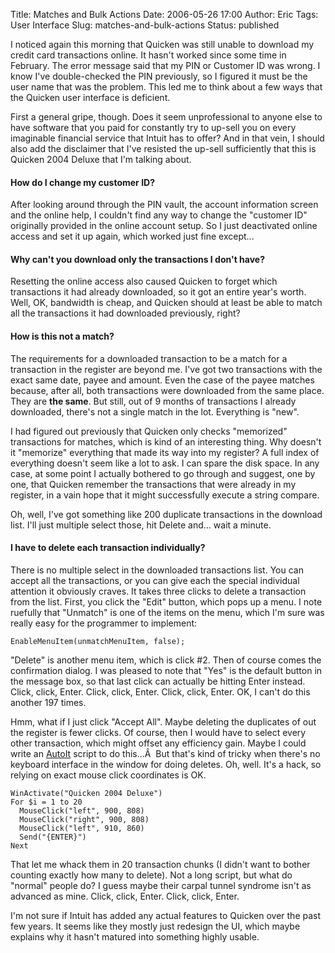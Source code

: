 Title: Matches and Bulk Actions
Date: 2006-05-26 17:00
Author: Eric
Tags: User Interface
Slug: matches-and-bulk-actions
Status: published

I noticed again this morning that Quicken was still unable to download
my credit card transactions online. It hasn't worked since some time in
February. The error message said that my PIN or Customer ID was wrong. I
know I've double-checked the PIN previously, so I figured it must be the
user name that was the problem. This led me to think about a few ways
that the Quicken user interface is deficient.<!--more-->

First a general gripe, though. Does it seem unprofessional to anyone
else to have software that you paid for constantly try to up-sell you on
every imaginable financial service that Intuit has to offer? And in that
vein, I should also add the disclaimer that I've resisted the up-sell
sufficiently that this is Quicken 2004 Deluxe that I'm talking about.

#### How do I change my customer ID?

After looking around through the PIN vault, the account information
screen and the online help, I couldn't find any way to change the
"customer ID" originally provided in the online account setup. So I just
deactivated online access and set it up again, which worked just fine
except...

#### Why can't you download only the transactions I don't have?

Resetting the online access also caused Quicken to forget which
transactions it had already downloaded, so it got an entire year's
worth. Well, OK, bandwidth is cheap, and Quicken should at least be able
to match all the transactions it had downloaded previously, right?

#### How is this not a match?

The requirements for a downloaded transaction to be a match for a
transaction in the register are beyond me. I've got two transactions
with the exact same date, payee and amount. Even the case of the payee
matches because, after all, both transactions were downloaded from the
same place. They are **the same**. But still, out of 9 months of
transactions I already downloaded, there's not a single match in the
lot. Everything is "new".

I had figured out previously that Quicken only checks "memorized"
transactions for matches, which is kind of an interesting thing. Why
doesn't it "memorize" everything that made its way into my register? A
full index of everything doesn't seem like a lot to ask. I can spare the
disk space. In any case, at some point I actually bothered to go through
and suggest, one by one, that Quicken remember the transactions that
were already in my register, in a vain hope that it might successfully
execute a string compare.

Oh, well, I've got something like 200 duplicate transactions in the
download list. I'll just multiple select those, hit Delete and... wait a
minute.

#### I have to delete each transaction individually?

There is no multiple select in the downloaded transactions list. You can
accept all the transactions, or you can give each the special individual
attention it obviously craves. It takes three clicks to delete a
transaction from the list. First, you click the "Edit" button, which
pops up a menu. I note ruefully that "Unmatch" is one of the items on
the menu, which I'm sure was really easy for the programmer to
implement:

    EnableMenuItem(unmatchMenuItem, false);

"Delete" is another menu item, which is click \#2. Then of course comes
the confirmation dialog. I was pleased to note that "Yes" is the default
button in the message box, so that last click can actually be hitting
Enter instead. Click, click, Enter. Click, click, Enter. Click, click,
Enter. OK, I can't do this another 197 times.

Hmm, what if I just click "Accept All". Maybe deleting the duplicates of
out the register is fewer clicks. Of course, then I would have to select
every other transaction, which might offset any efficiency gain. Maybe I
could write an [AutoIt](http://www.autoitscript.com/autoit3/) script to
do this...Â  But that's kind of tricky when there's no keyboard
interface in the window for doing deletes. Oh, well. It's a hack, so
relying on exact mouse click coordinates is OK.

```autoit
WinActivate("Quicken 2004 Deluxe") 
For $i = 1 to 20 
  MouseClick("left", 900, 808) 
  MouseClick("right", 900, 808) 
  MouseClick("left", 910, 860) 
  Send("{ENTER}") 
Next
```

That let me whack them in 20 transaction chunks (I didn't want to bother
counting exactly how many to delete). Not a long script, but what do
"normal" people do? I guess maybe their carpal tunnel syndrome isn't as
advanced as mine. Click, click, Enter. Click, click, Enter.

I'm not sure if Intuit has added any actual features to Quicken over the
past few years. It seems like they mostly just redesign the UI, which
maybe explains why it hasn't matured into something highly usable.

